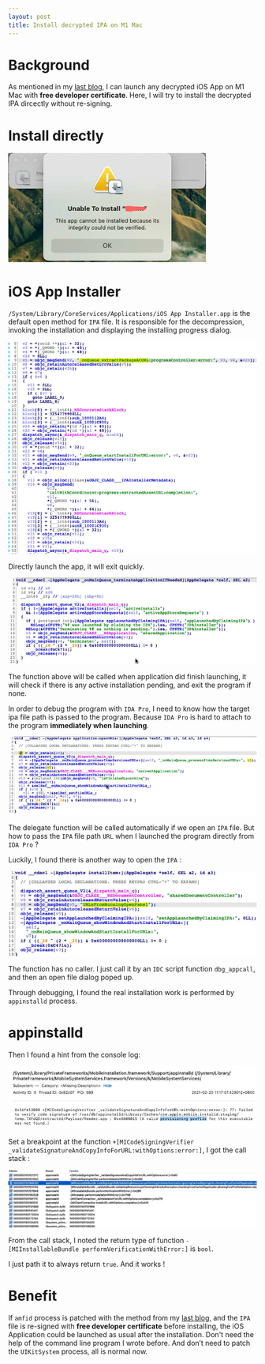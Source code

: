 ```yaml
---
layout: post
title: Install decrypted IPA on M1 Mac
---
```


# Background

As mentioned in my [last blog](https://jhftss.github.io/Debug-any-iOS-Apps-on-M1-Mac/), I can launch any decrypted iOS App on M1 Mac with __free developer certificate__. Here, I will try to install the decrypted IPA dircectly without re-signing.

# Install directly

![Screenshot2021_02_22_161745](../res/2021-2-22-Install-decrypted-IPA-on-M1-Mac/Screenshot2021_02_22_161745.jpg)

# iOS App Installer

`/System/Library/CoreServices/Applications/iOS App Installer.app` is the default open method for `IPA` file. It is responsible for the decompression, invoking the installation and displaying the installing progress dialog.

![image-20210222151143906](../res/2021-2-22-Install-decrypted-IPA-on-M1-Mac/image-20210222151143906.png)

Directly launch the app, it will exit quickly.

![image-20210222151405717](../res/2021-2-22-Install-decrypted-IPA-on-M1-Mac/image-20210222151405717.png)

The function above will be called when application did finish launching, it will check if there is any active installation pending, and exit the program if none.

In order to debug the program with `IDA Pro`, I need to know how the target ipa file path is passed to the program. Because `IDA Pro` is hard to attach to the program __immediately when launching__.

![image-20210222152044818](../res/2021-2-22-Install-decrypted-IPA-on-M1-Mac/image-20210222152044818.png)

The delegate function will be called automatically if we open an `IPA` file. But how to pass the `IPA` file path `URL` when I launched the program directly from `IDA Pro` ?

Luckily, I found there is another way to open the `IPA` :

![image-20210222152958065](../res/2021-2-22-Install-decrypted-IPA-on-M1-Mac/image-20210222152958065.png)

The function has no caller. I just call it by an `IDC` script function `dbg_appcall`, and then an open file dialog poped up.

Through debugging, I found the real installation work is performed by `appinstalld` process. 

# appinstalld

Then I found a hint from the console log:

![Screenshot2021_02_20_125118](../res/2021-2-22-Install-decrypted-IPA-on-M1-Mac/Screenshot2021_02_20_125118.jpg)

Set a breakpoint at the function `+[MICodeSigningVerifier _validateSignatureAndCopyInfoForURL:withOptions:error:]`, I got the call stack :

![Screenshot2021_02_20_143015](../res/2021-2-22-Install-decrypted-IPA-on-M1-Mac/Screenshot2021_02_20_143015.jpg)

From the call stack, I noted the return type of function `-[MIInstallableBundle performVerificationWithError:]` is `bool`.

I just path it to always return `true`. And it works !

# Benefit

If `amfid`  process is patched with the method from my [last blog](https://jhftss.github.io/Debug-any-iOS-Apps-on-M1-Mac/), and the `IPA` file is re-signed with __free developer certificate__ before installing, the iOS Application could be launched as usual after the installation. Don't need the help of the command line program I wrote before. And don’t need to patch the `UIKitSystem` process, all is normal now.